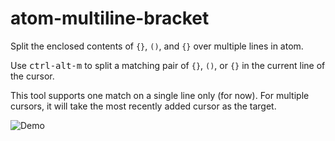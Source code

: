 # atom-multiline-bracket
Split the enclosed contents of `{}`, `()`, and `{}` over multiple lines in atom.

Use <kbd>ctrl-alt-m</kbd> to split a matching pair of `{}`, `()`, or `{}` in the current line of the cursor.

This tool supports one match on a single line only (for now).
For multiple cursors, it will take the most recently added cursor as the target.

![Demo](https://media.giphy.com/media/xUOxfcRCvWFkWHaXio/giphy.gif)
